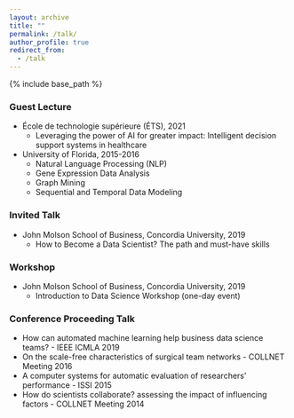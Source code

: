 ```yaml
---
layout: archive
title: ""
permalink: /talk/
author_profile: true
redirect_from:
  - /talk
---
```


{% include base_path %}


### Guest Lecture
* École de technologie supérieure (ÉTS), 2021
  * Leveraging the power of AI for greater impact: Intelligent decision support systems in healthcare
* University of Florida, 2015-2016
  * Natural Language Processing (NLP)
  * Gene Expression Data Analysis
  * Graph Mining
  * Sequential and Temporal Data Modeling

### Invited Talk
* John Molson School of Business, Concordia University, 2019
  * How to Become a Data Scientist? The path and must-have skills

### Workshop
* John Molson School of Business, Concordia University, 2019
  * Introduction to Data Science Workshop (one-day event)

### Conference Proceeding Talk
* How can automated machine learning help business data science teams? - IEEE ICMLA 2019
* On the scale-free characteristics of surgical team networks - COLLNET Meeting 2016
* A computer systems for automatic evaluation of researchers’ performance - ISSI 2015
* How do scientists collaborate? assessing the impact of influencing factors - COLLNET Meeting 2014
